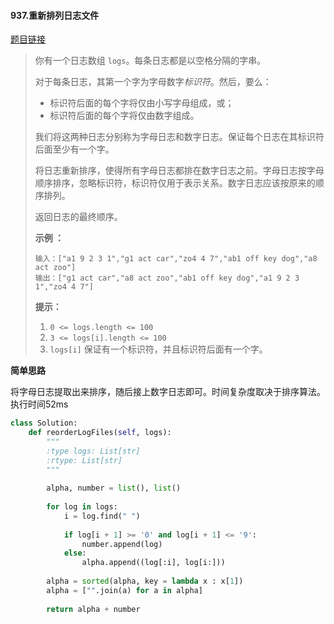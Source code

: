 #### 937.重新排列日志文件
[题目链接](https://leetcode-cn.com/problems/reorder-log-files/)
> 你有一个日志数组 `logs`。每条日志都是以空格分隔的字串。
>
> 对于每条日志，其第一个字为字母数字*标识符*。然后，要么：
>
> - 标识符后面的每个字将仅由小写字母组成，或；
> - 标识符后面的每个字将仅由数字组成。
>
> 我们将这两种日志分别称为字母日志和数字日志。保证每个日志在其标识符后面至少有一个字。
>
> 将日志重新排序，使得所有字母日志都排在数字日志之前。字母日志按字母顺序排序，忽略标识符，标识符仅用于表示关系。数字日志应该按原来的顺序排列。
>
> 返回日志的最终顺序。
>
>  
>
> **示例 ：**
>
> ```
> 输入：["a1 9 2 3 1","g1 act car","zo4 4 7","ab1 off key dog","a8 act zoo"]
> 输出：["g1 act car","a8 act zoo","ab1 off key dog","a1 9 2 3 1","zo4 4 7"]
> ```
>
>  
>
> **提示：**
>
> 1. `0 <= logs.length <= 100`
> 2. `3 <= logs[i].length <= 100`
> 3. `logs[i]` 保证有一个标识符，并且标识符后面有一个字。

**简单思路**

将字母日志提取出来排序，随后接上数字日志即可。时间复杂度取决于排序算法。执行时间52ms

```python
class Solution:
    def reorderLogFiles(self, logs):
        """
        :type logs: List[str]
        :rtype: List[str]
        """
        
        alpha, number = list(), list()
        
        for log in logs:
            i = log.find(" ")
            
            if log[i + 1] >= '0' and log[i + 1] <= '9':
                number.append(log)
            else:
                alpha.append((log[:i], log[i:]))
        
        alpha = sorted(alpha, key = lambda x : x[1])
        alpha = ["".join(a) for a in alpha]
        
        return alpha + number
```

